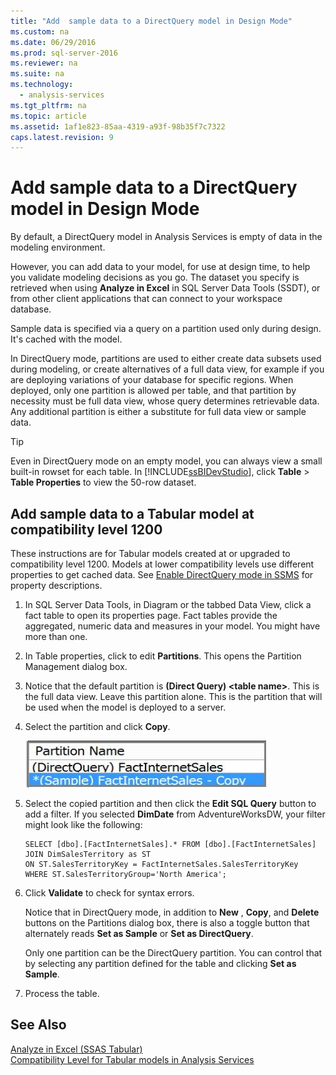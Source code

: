 ```yaml
---
title: "Add  sample data to a DirectQuery model in Design Mode"
ms.custom: na
ms.date: 06/29/2016
ms.prod: sql-server-2016
ms.reviewer: na
ms.suite: na
ms.technology: 
  - analysis-services
ms.tgt_pltfrm: na
ms.topic: article
ms.assetid: 1af1e823-85aa-4319-a93f-98b35f7c7322
caps.latest.revision: 9
---
```

# Add  sample data to a DirectQuery model in Design Mode
By default, a DirectQuery model in Analysis Services is empty of data in the modeling environment.  
  
 However, you can add data to your model, for use at design time, to help you validate  modeling decisions as you go. The dataset you specify is retrieved when using **Analyze in Excel** in SQL Server Data Tools (SSDT), or from other client applications that can connect to your workspace database.  
  
 Sample data is specified via a query on a partition used only during design. It's cached with the model.  
  
 In DirectQuery mode, partitions are used to either create data subsets used during modeling, or create alternatives of a full data view, for example if you are deploying variations of your database for specific regions.  When deployed, only one partition is allowed per table, and that partition by necessity must be full data view, whose query determines retrievable data. Any additional partition is either a substitute for full data view  or sample data.  
  
> [!TIP]  
>  Even in DirectQuery mode on an empty model, you can always view a small built-in rowset for each table. In [!INCLUDE[ssBIDevStudio](../../Topics/TopicNameContainA/tokens/ssBIDevStudio_md.md)], click **Table** > **Table Properties** to view the 50-row dataset.  
  
## Add sample data to a Tabular model at compatibility level 1200  
 These instructions are for Tabular models created at or upgraded to compatibility level 1200. Models at lower compatibility levels use different properties to get cached data. See [Enable DirectQuery mode in SSMS](../../Topics/TopicNameNotContainA/Enable-DirectQuery-mode-in-SSMS.md) for property descriptions.  
  
1.  In SQL Server Data Tools, in Diagram or the tabbed Data View, click a fact table to open its properties page. Fact tables provide the aggregated, numeric data and measures in your model. You might have more than one.  
  
2.  In Table properties, click to edit **Partitions**. This opens the Partition Management dialog box.  
  
3.  Notice that the default partition is **(Direct Query) <table name\>**. This is the full data view. Leave this partition alone. This is the partition that will be used when the model is deployed to a server.  
  
4.  Select the partition and click **Copy**.  
  
     ![ssas&#95;tabularproject&#95;copypartition](../../Topics/TopicNameContainA/images/ssas_tabularproject_copypartition.jpg "ssas_tabularproject_copypartition")  
  
5.  Select the copied partition and then click the **Edit SQL Query** button to add a filter. If you selected **DimDate** from AdventureWorksDW, your filter might look like the following:  
  
    ```  
    SELECT [dbo].[FactInternetSales].* FROM [dbo].[FactInternetSales]  
    JOIN DimSalesTerritory as ST  
    ON ST.SalesTerritoryKey = FactInternetSales.SalesTerritoryKey  
    WHERE ST.SalesTerritoryGroup='North America';  
    ```  
  
6.  Click **Validate** to check for syntax errors.  
  
     Notice that in DirectQuery mode, in addition to **New** , **Copy**, and **Delete** buttons on the Partitions dialog box, there is also a toggle button that alternately reads **Set as Sample** or **Set as DirectQuery**.  
  
     Only one partition can be the DirectQuery partition. You can control that by selecting any partition defined for the table and clicking **Set as Sample**.  
  
7.  Process the table.  
  
## See Also  
 [Analyze in Excel (SSAS Tabular)](../../Topics/TopicNameNotContainA/Analyze-in-Excel--SSAS-Tabular-.md)   
 [Compatibility Level for Tabular models in Analysis Services](../../Topics/TopicNameNotContainA/Compatibility-Level-for-Tabular-models-in-Analysis-Services.md)